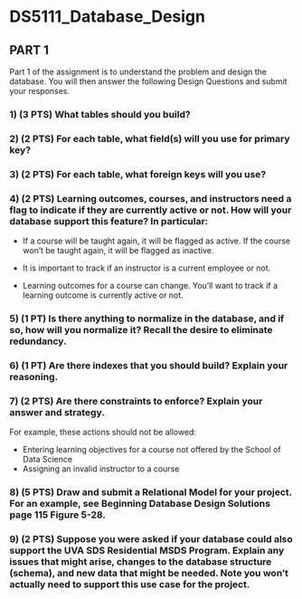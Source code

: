 # DS5111_Database_Design

## PART 1
Part 1 of the assignment is to understand the problem and design the database.
You will then answer the following Design Questions and submit your responses.

### 1) (3 PTS) What tables should you build?

### 2) (2 PTS) For each table, what field(s) will you use for primary key? 

### 3) (2 PTS) For each table, what foreign keys will you use?

### 4) (2 PTS) Learning outcomes, courses, and instructors need a flag to indicate if they are currently active or not. How will your database support this feature? In particular:

- If a course will be taught again, it will be flagged as active. If the course won’t be taught again, it will be flagged as inactive.

- It is important to track if an instructor is a current employee or not.

- Learning outcomes for a course can change. You’ll want to track if a learning outcome is currently active or not.

### 5) (1 PT) Is there anything to normalize in the database, and if so, how will you normalize it? Recall the desire to eliminate redundancy.

### 6) (1 PT) Are there indexes that you should build? Explain your reasoning.

### 7) (2 PTS) Are there constraints to enforce? Explain your answer and strategy.
For example, these actions should not be allowed:
- Entering learning objectives for a course not offered by the School of Data Science
- Assigning an invalid instructor to a course

### 8) (5 PTS) Draw and submit a Relational Model for your project. For an example, see Beginning Database Design Solutions page 115 Figure 5-28.

### 9) (2 PTS) Suppose you were asked if your database could also support the UVA SDS Residential MSDS Program. Explain any issues that might arise, changes to the database structure (schema), and new data that might be needed. Note you won’t actually need to support this use case for the project.

